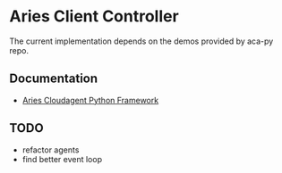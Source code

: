 # Aries Client Controller

The current implementation depends on the demos provided by aca-py repo.

## Documentation

- [Aries Cloudagent Python Framework](https://aca-py.org/main/)

## TODO

- refactor agents
- find better event loop
